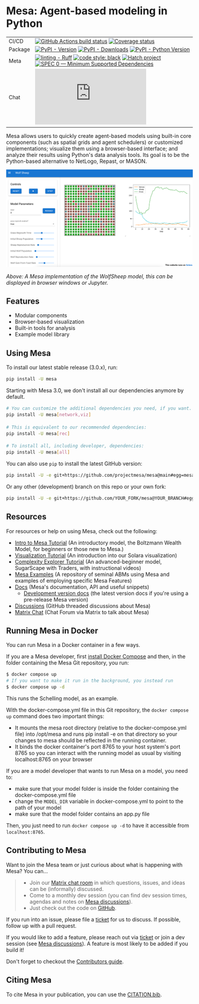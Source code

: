 # Mesa: Agent-based modeling in Python

| | |
| --- | --- |
| CI/CD | [![GitHub Actions build status](https://github.com/projectmesa/mesa/workflows/build/badge.svg)](https://github.com/projectmesa/mesa/actions) [![Coverage status](https://codecov.io/gh/projectmesa/mesa/branch/main/graph/badge.svg)](https://codecov.io/gh/projectmesa/mesa) |
| Package | [![PyPI - Version](https://img.shields.io/pypi/v/mesa.svg?logo=pypi&label=PyPI&logoColor=gold)](https://pypi.org/project/Mesa/) [![PyPI - Downloads](https://img.shields.io/pypi/dm/mesa.svg?color=blue&label=Downloads&logo=pypi&logoColor=gold)](https://pypi.org/project/Mesa/) [![PyPI - Python Version](https://img.shields.io/pypi/pyversions/mesa.svg?logo=python&label=Python&logoColor=gold)](https://pypi.org/project/Mesa/) |
| Meta | [![linting - Ruff](https://img.shields.io/endpoint?url=https://raw.githubusercontent.com/astral-sh/ruff/main/assets/badge/v2.json)](https://github.com/astral-sh/ruff) [![code style: black](https://img.shields.io/badge/code%20style-black-000000.svg)](https://github.com/psf/black) [![Hatch project](https://img.shields.io/badge/%F0%9F%A5%9A-Hatch-4051b5.svg)](https://github.com/pypa/hatch) [![SPEC 0 — Minimum Supported Dependencies](https://img.shields.io/badge/SPEC-0-green?labelColor=%23004811&color=%235CA038)](https://scientific-python.org/specs/spec-0000/) |
| Chat | [![chat](https://img.shields.io/matrix/project-mesa:matrix.org?label=chat&logo=Matrix)](https://matrix.to/#/#project-mesa:matrix.org) |

Mesa allows users to quickly create agent-based models using built-in
core components (such as spatial grids and agent schedulers) or
customized implementations; visualize them using a browser-based
interface; and analyze their results using Python's data analysis
tools. Its goal is to be the Python-based alternative to NetLogo,
Repast, or MASON.

![A screenshot of the WolfSheep Model in Mesa](https://raw.githubusercontent.com/projectmesa/mesa/main/docs/images/wolf_sheep.png)

*Above: A Mesa implementation of the WolfSheep model, this
can be displayed in browser windows or Jupyter.*

## Features

-   Modular components
-   Browser-based visualization
-   Built-in tools for analysis
-   Example model library

## Using Mesa

To install our latest stable release (3.0.x), run:

``` bash
pip install -U mesa
```

Starting with Mesa 3.0, we don't install all our dependencies anymore by default.
```bash
# You can customize the additional dependencies you need, if you want. Available are:
pip install -U mesa[network,viz]

# This is equivalent to our recommended dependencies:
pip install -U mesa[rec]

# To install all, including developer, dependencies:
pip install -U mesa[all]
```

You can also use `pip` to install the latest GitHub version:

``` bash
pip install -U -e git+https://github.com/projectmesa/mesa@main#egg=mesa
```

Or any other (development) branch on this repo or your own fork:

``` bash
pip install -U -e git+https://github.com/YOUR_FORK/mesa@YOUR_BRANCH#egg=mesa
```

## Resources
For resources or help on using Mesa, check out the following:

-   [Intro to Mesa Tutorial](http://mesa.readthedocs.org/en/stable/tutorials/intro_tutorial.html) (An introductory model, the Boltzmann
    Wealth Model, for beginners or those new to Mesa.)
-   [Visualization Tutorial](https://mesa.readthedocs.io/stable/tutorials/visualization_tutorial.html) (An introduction into our Solara visualization)
-   [Complexity Explorer Tutorial](https://www.complexityexplorer.org/courses/172-agent-based-models-with-python-an-introduction-to-mesa) (An advanced-beginner model,
    SugarScape with Traders, with instructional videos)
-   [Mesa Examples](https://github.com/projectmesa/mesa-examples) (A repository of seminal ABMs using Mesa and
    examples of employing specific Mesa Features)
-   [Docs](http://mesa.readthedocs.org/) (Mesa's documentation, API and useful snippets)
    -   [Development version docs](https://mesa.readthedocs.io/latest/) (the latest version docs if you're using a pre-release Mesa version)
-   [Discussions](https://github.com/projectmesa/mesa/discussions) (GitHub threaded discussions about Mesa)
-   [Matrix Chat](https://matrix.to/#/#project-mesa:matrix.org) (Chat Forum via Matrix to talk about Mesa)

## Running Mesa in Docker

You can run Mesa in a Docker container in a few ways.

If you are a Mesa developer, first [install Docker
Compose](https://docs.docker.com/compose/install/) and then, in the
folder containing the Mesa Git repository, you run:

``` bash
$ docker compose up
# If you want to make it run in the background, you instead run
$ docker compose up -d
```

This runs the Schelling model, as an example.

With the docker-compose.yml file in this Git repository, the `docker compose up` command does two important things:

-   It mounts the mesa root directory (relative to the
    docker-compose.yml file) into /opt/mesa and runs pip install -e on
    that directory so your changes to mesa should be reflected in the
    running container.
-   It binds the docker container's port 8765 to your host system's
    port 8765 so you can interact with the running model as usual by
    visiting localhost:8765 on your browser

If you are a model developer that wants to run Mesa on a model, you need
to:

-   make sure that your model folder is inside the folder containing the
    docker-compose.yml file
-   change the `MODEL_DIR` variable in docker-compose.yml to point to
    the path of your model
-   make sure that the model folder contains an app.py file

Then, you just need to run `docker compose up -d` to have it
accessible from `localhost:8765`.

## Contributing to Mesa

Want to join the Mesa team or just curious about what is happening with
Mesa? You can\...

> -   Join our [Matrix chat room](https://matrix.to/#/#project-mesa:matrix.org) in which questions, issues, and
>     ideas can be (informally) discussed.
> -   Come to a monthly dev session (you can find dev session times,
>     agendas and notes on [Mesa discussions](https://github.com/projectmesa/mesa/discussions)).
> -   Just check out the code on [GitHub](https://github.com/projectmesa/mesa/).

If you run into an issue, please file a [ticket](https://github.com/projectmesa/mesa/issues) for us to discuss. If
possible, follow up with a pull request.

If you would like to add a feature, please reach out via [ticket](https://github.com/projectmesa/mesa/issues) or
join a dev session (see [Mesa discussions](https://github.com/projectmesa/mesa/discussions)). A feature is most likely
to be added if you build it!

Don't forget to checkout the [Contributors guide](https://github.com/projectmesa/mesa/blob/main/CONTRIBUTING.md).

## Citing Mesa

To cite Mesa in your publication, you can use the [CITATION.bib](https://github.com/projectmesa/mesa/blob/main/CITATION.bib).

